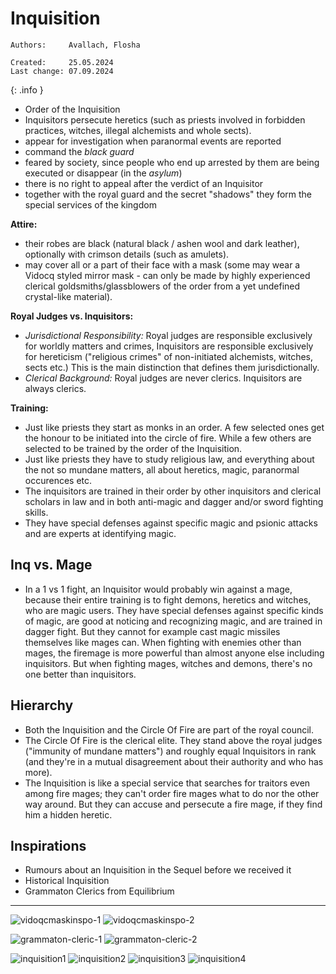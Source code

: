 # Inquisition

```
Authors:     Avallach, Flosha 

Created:     25.05.2024  
Last change: 07.09.2024  
```
{: .info }

* Order of the Inquisition
* Inquisitors persecute heretics (such as priests involved in forbidden practices, witches, illegal alchemists and whole sects).
* appear for investigation when paranormal events are reported
* command the *black guard*
* feared by society, since people who end up arrested by them are being executed or disappear (in the *asylum*)
* there is no right to appeal after the verdict of an Inquisitor
* together with the royal guard and the secret "shadows" they form the special services of the kingdom

**Attire:**  
* their robes are black (natural black / ashen wool and dark leather), optionally with crimson details (such as amulets).
* may cover all or a part of their face with a mask (some may wear a Vidocq styled mirror mask - can only be made by highly experienced clerical goldsmiths/glassblowers of the order from a yet undefined crystal-like material).

**Royal Judges vs. Inquisitors:**
* *Jurisdictional Responsibility:* Royal judges are responsible exclusively for worldly matters and crimes, Inquisitors are responsible exclusively for hereticism ("religious crimes" of non-initiated alchemists, witches, sects etc.) This is the main distinction that defines them jurisdictionally.
* *Clerical Background:* Royal judges are never clerics. Inquisitors are always clerics.

**Training:**
* Just like priests they start as monks in an order. A few selected ones get the honour to be initiated into the circle of fire. While a few others are selected to be trained by the order of the Inquisition.
* Just like priests they have to study religious law, and everything about the not so mundane matters, all about heretics, magic, paranormal occurences etc.
* The inquisitors are trained in their order by other inquisitors and clerical scholars in law and in both anti-magic and dagger and/or sword fighting skills.
* They have special defenses against specific magic and psionic attacks and are experts at identifying magic.


## Inq vs. Mage

* In a 1 vs 1 fight, an Inquisitor would probably win against a mage, because their entire training is to fight demons, heretics and witches, who are magic users. They have special defenses against specific kinds of magic, are good at noticing and recognizing magic, and are trained in dagger fight. But they cannot for example cast magic missiles themselves like mages can. When fighting with enemies other than mages, the firemage is more powerful than almost anyone else including inquisitors. But when fighting mages, witches and demons, there's no one better than inquisitors.


## Hierarchy 

* Both the Inquisition and the Circle Of Fire are part of the royal council.
* The Circle Of Fire is the clerical elite. They stand above the royal judges ("immunity of mundane matters") and roughly equal Inquisitors in rank (and they're in a mutual disagreement about their authority and who has more). 
* The Inquisition is like a special service that searches for traitors even among fire mages; they can't order fire mages what to do nor the other way around. But they can accuse and persecute a fire mage, if they find him a hidden heretic.


## Inspirations

* Rumours about an Inquisition in the Sequel before we received it
* Historical Inquisition
* Grammaton Clerics from Equilibrium

---

![vidoqcmaskinspo-1](/_img/factions/guilds/Ec9OHJvUEAAG2hL.jpg_large.jpg)
![vidoqcmaskinspo-2](/_img/factions/guilds/1_2hoOmPDAHvAlE5JCtRa89Q.jpg)

![grammaton-cleric-1](/_img/factions/guilds/equilibrium___john_preston_by_vitorramosoliveira-d736x8n-805207405.png)
![grammaton-cleric-2](/_img/factions/guilds/equilibrium___cleric_john_preston____11_by_bamagiotis_d8d6855-fullview-2402351572.jpg)

![inquisition1](/_img/factions/guilds/inquisition-1.jpg)
![inquisition2](/_img/factions/guilds/illustration-Spanish-Jew-Grand-Inquisitior.jpg)
![inquisition3](/_img/factions/guilds/c0293355-800px-wm.jpg)
![inquisition4](/_img/factions/guilds/eyJidWNrZXQiOiJjb250ZW50Lmhzd3N0YXRpYy5jb20iLCJrZXkiOiJnaWZcL2lucXVpc2l0aW9uLXdoZWVsLmpwZyIsImVkaXRzIjp7InJlc2l6ZSI6eyJ3aWR0aCI6MjkwfX19.jpeg)




